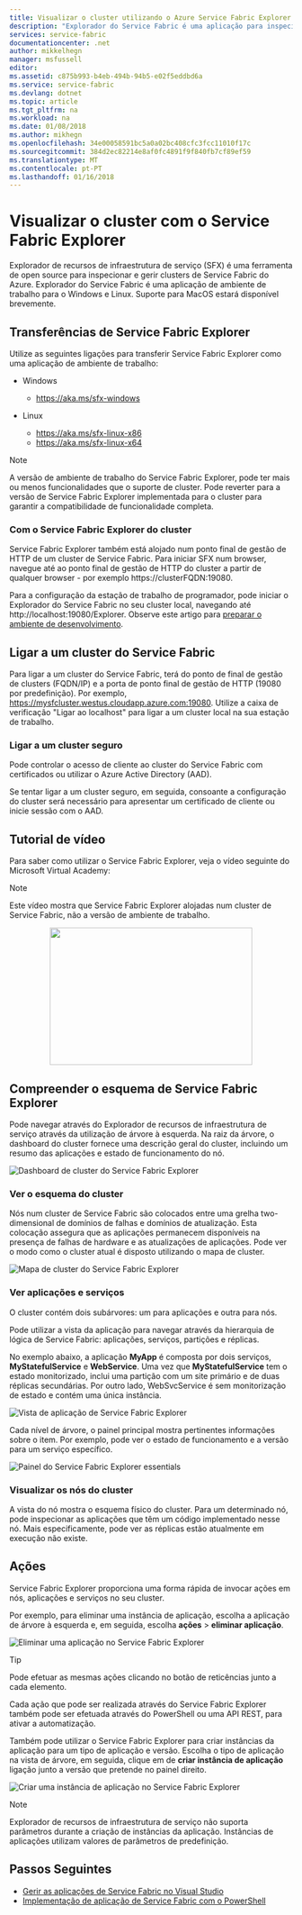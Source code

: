 ```yaml
---
title: Visualizar o cluster utilizando o Azure Service Fabric Explorer | Microsoft Docs
description: "Explorador do Service Fabric é uma aplicação para inspecionar e gerir aplicações em nuvem e de nós num cluster do Microsoft Azure Service Fabric."
services: service-fabric
documentationcenter: .net
author: mikkelhegn
manager: msfussell
editor: 
ms.assetid: c875b993-b4eb-494b-94b5-e02f5eddbd6a
ms.service: service-fabric
ms.devlang: dotnet
ms.topic: article
ms.tgt_pltfrm: na
ms.workload: na
ms.date: 01/08/2018
ms.author: mikhegn
ms.openlocfilehash: 34e00058591bc5a0a02bc408cfc3fcc11010f17c
ms.sourcegitcommit: 384d2ec82214e8af0fc4891f9f840fb7cf89ef59
ms.translationtype: MT
ms.contentlocale: pt-PT
ms.lasthandoff: 01/16/2018
---
```

# <a name="visualize-your-cluster-with-service-fabric-explorer"></a>Visualizar o cluster com o Service Fabric Explorer

Explorador de recursos de infraestrutura de serviço (SFX) é uma ferramenta de open source para inspecionar e gerir clusters de Service Fabric do Azure. Explorador do Service Fabric é uma aplicação de ambiente de trabalho para o Windows e Linux. Suporte para MacOS estará disponível brevemente.

## <a name="service-fabric-explorer-download"></a>Transferências de Service Fabric Explorer

Utilize as seguintes ligações para transferir Service Fabric Explorer como uma aplicação de ambiente de trabalho:

- Windows
  - https://aka.ms/sfx-windows

- Linux
  - https://aka.ms/sfx-linux-x86
  - https://aka.ms/sfx-linux-x64

> [!NOTE]
> A versão de ambiente de trabalho do Service Fabric Explorer, pode ter mais ou menos funcionalidades que o suporte de cluster. Pode reverter para a versão de Service Fabric Explorer implementada para o cluster para garantir a compatibilidade de funcionalidade completa.
>
>

### <a name="running-service-fabric-explorer-from-the-cluster"></a>Com o Service Fabric Explorer do cluster

Service Fabric Explorer também está alojado num ponto final de gestão de HTTP de um cluster de Service Fabric. Para iniciar SFX num browser, navegue até ao ponto final de gestão de HTTP do cluster a partir de qualquer browser - por exemplo https://clusterFQDN:19080.

Para a configuração da estação de trabalho de programador, pode iniciar o Explorador do Service Fabric no seu cluster local, navegando até http://localhost:19080/Explorer. Observe este artigo para [preparar o ambiente de desenvolvimento](service-fabric-get-started.md).

## <a name="connect-to-a-service-fabric-cluster"></a>Ligar a um cluster do Service Fabric
Para ligar a um cluster do Service Fabric, terá do ponto de final de gestão de clusters (FQDN/IP) e a porta de ponto final de gestão de HTTP (19080 por predefinição). Por exemplo, https://mysfcluster.westus.cloudapp.azure.com:19080. Utilize a caixa de verificação "Ligar ao localhost" para ligar a um cluster local na sua estação de trabalho.

### <a name="connect-to-a-secure-cluster"></a>Ligar a um cluster seguro
Pode controlar o acesso de cliente ao cluster do Service Fabric com certificados ou utilizar o Azure Active Directory (AAD).

Se tentar ligar a um cluster seguro, em seguida, consoante a configuração do cluster será necessário para apresentar um certificado de cliente ou inicie sessão com o AAD.

## <a name="video-tutorial"></a>Tutorial de vídeo

Para saber como utilizar o Service Fabric Explorer, veja o vídeo seguinte do Microsoft Virtual Academy:

> [!NOTE]
> Este vídeo mostra que Service Fabric Explorer alojadas num cluster de Service Fabric, não a versão de ambiente de trabalho.
>
>

[<center><img src="./media/service-fabric-visualizing-your-cluster/SfxVideo.png" WIDTH="360" HEIGHT="244"></center>](https://mva.microsoft.com/en-US/training-courses/building-microservices-applications-on-azure-service-fabric-16747?l=bBTFg46yC_9806218965)

## <a name="understand-the-service-fabric-explorer-layout"></a>Compreender o esquema de Service Fabric Explorer
Pode navegar através do Explorador de recursos de infraestrutura de serviço através da utilização de árvore à esquerda. Na raiz da árvore, o dashboard do cluster fornece uma descrição geral do cluster, incluindo um resumo das aplicações e estado de funcionamento do nó.

![Dashboard de cluster do Service Fabric Explorer][sfx-cluster-dashboard]

### <a name="view-the-clusters-layout"></a>Ver o esquema do cluster
Nós num cluster de Service Fabric são colocados entre uma grelha two-dimensional de domínios de falhas e domínios de atualização. Esta colocação assegura que as aplicações permanecem disponíveis na presença de falhas de hardware e as atualizações de aplicações. Pode ver o modo como o cluster atual é disposto utilizando o mapa de cluster.

![Mapa de cluster do Service Fabric Explorer][sfx-cluster-map]

### <a name="view-applications-and-services"></a>Ver aplicações e serviços
O cluster contém dois subárvores: um para aplicações e outra para nós.

Pode utilizar a vista da aplicação para navegar através da hierarquia de lógica de Service Fabric: aplicações, serviços, partições e réplicas.

No exemplo abaixo, a aplicação **MyApp** é composta por dois serviços, **MyStatefulService** e **WebService**. Uma vez que **MyStatefulService** tem o estado monitorizado, inclui uma partição com um site primário e de duas réplicas secundárias. Por outro lado, WebSvcService é sem monitorização de estado e contém uma única instância.

![Vista de aplicação de Service Fabric Explorer][sfx-application-tree]

Cada nível de árvore, o painel principal mostra pertinentes informações sobre o item. Por exemplo, pode ver o estado de funcionamento e a versão para um serviço específico.

![Painel do Service Fabric Explorer essentials][sfx-service-essentials]

### <a name="view-the-clusters-nodes"></a>Visualizar os nós do cluster
A vista do nó mostra o esquema físico do cluster. Para um determinado nó, pode inspecionar as aplicações que têm um código implementado nesse nó. Mais especificamente, pode ver as réplicas estão atualmente em execução não existe.

## <a name="actions"></a>Ações
Service Fabric Explorer proporciona uma forma rápida de invocar ações em nós, aplicações e serviços no seu cluster.

Por exemplo, para eliminar uma instância de aplicação, escolha a aplicação de árvore à esquerda e, em seguida, escolha **ações** > **eliminar aplicação**.

![Eliminar uma aplicação no Service Fabric Explorer][sfx-delete-application]

> [!TIP]
> Pode efetuar as mesmas ações clicando no botão de reticências junto a cada elemento.
>
> Cada ação que pode ser realizada através do Service Fabric Explorer também pode ser efetuada através do PowerShell ou uma API REST, para ativar a automatização.
>
>

Também pode utilizar o Service Fabric Explorer para criar instâncias da aplicação para um tipo de aplicação e versão. Escolha o tipo de aplicação na vista de árvore, em seguida, clique em de **criar instância de aplicação** ligação junto a versão que pretende no painel direito.

![Criar uma instância de aplicação no Service Fabric Explorer][sfx-create-app-instance]

> [!NOTE]
> Explorador de recursos de infraestrutura de serviço não suporta parâmetros durante a criação de instâncias da aplicação. Instâncias de aplicações utilizam valores de parâmetros de predefinição.
>
>

## <a name="next-steps"></a>Passos Seguintes
* [Gerir as aplicações de Service Fabric no Visual Studio](service-fabric-manage-application-in-visual-studio.md)
* [Implementação de aplicação de Service Fabric com o PowerShell](service-fabric-deploy-remove-applications.md)

<!--Image references-->
[sfx-cluster-dashboard]: ./media/service-fabric-visualizing-your-cluster/SfxClusterDashboard.png
[sfx-cluster-map]: ./media/service-fabric-visualizing-your-cluster/SfxClusterMap.png
[sfx-application-tree]: ./media/service-fabric-visualizing-your-cluster/SfxApplicationTree.png
[sfx-service-essentials]: ./media/service-fabric-visualizing-your-cluster/SfxServiceEssentials.png
[sfx-delete-application]: ./media/service-fabric-visualizing-your-cluster/SfxDeleteApplication.png
[sfx-create-app-instance]: ./media/service-fabric-visualizing-your-cluster/SfxCreateAppInstance.png